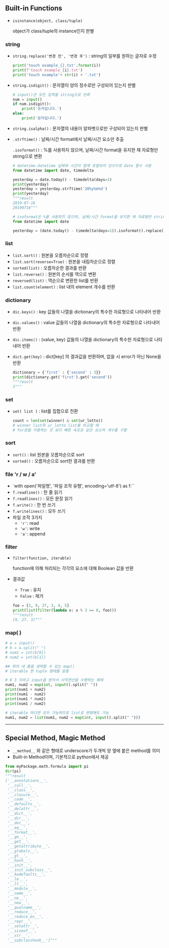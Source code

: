 ## Built-in Functions

- `isinstance(object, class/tuple)`

  object가 class/tuple의 instance인지 판별

### string

- `string.replace('변경 전', '변경 후')` : string의 일부를 원하는 글자로 수정

  ```python
  print('touch example_{}.txt'.format(i))
  print(f'touch example_{i}.txt')
  print('touch example'+ str(i) + '.txt')
  ```
  
- `string.isdigit()` : 문자열이 양의 정수로만 구성되어 있는지 판별

  ```python
  # input()은 모든 입력을 string으로 반화
  num = input()
  if num.isdigit():
      print('숫자입니다.')
  else:
      print('문자입니다.')
  ```

- `string.isalpha()` : 문자열의 내용이 알파벳으로만 구성되어 있는지 판별

- `.strftime()` : 날짜/시간 format에서 날짜/시간 요소만 추출

  `.isoformat()` : %를 사용하지 않으며, 날짜/시간 format을 유지한 채 자료형만 string으로 변환

  ```python
  # datetime.datetime 날짜와 시간이 함께 포함되어 있으므로 date 함수 사용
  from datetime import date, timedelta
  
  yesterday = date.today() - timedelta(days=1)
  print(yesterday)
  yesterday = yesterday.strftime('20%y%m%d')
  print(yesterday)
  """result
  2019-07-16
  20190716"""
  ```

  ```python
  # isoformat은 %를 사용하지 않으며, 날짜/시간 format을 유지한 채 자료형만 string으로 변환
  from datetime import date
  
  yesterday = (date.today() - timedelta(days=1)).isoformat().replace('-', '')
  ```

### list

- `list.sort()` : 원본을 오름차순으로 정렬
- `list.sort(reverse=True)` : 원본을 내림차순으로 정렬
- `sorted(list)` : 오름차순한 결과를 반환
- `list.reverse()` : 원본의 순서를 역으로 변환
- `reversed(list)` : 역순으로 변환한 list를 반환
- `list.count(element)` : list 내의 element 개수를 반환

### dictionary

- `dic.keys()` : key 값들의 나열을 dictionary의 특수한 자료형으로 나타내어 반환

- `dic.values()` : value 값들의 나열을 dictionary의 특수한 자료형으로 나타내어 반환

- `dic.items()` : (value, key) 값들의 나열을 dictionary의 특수한 자료형으로 나타내어 반환

- `dict.get(key)` : dict[key] 의 결과값을 반환하며, 없을 시 error가 아닌 None을 반환

  ```python
  dictionary = {'first' : {'second' : 3}}
  print(dictionary.get('first').get('second'))
  """result
  3"""
  ```

### set

- `set( list )` : list를 집합으로 전환

  ```python
  count = len(set(winner) & set(ur_lotto))
  # winner list와 ur_lotto list를 비교할 때
  # for문을 이용하는 것 보다 빠른 속도로 같은 요소의 개수를 구함
  ```


### sort

- `sort()` : list 원본을 오름차순으로 sort
- `sorted()` : 오름차순으로 sort한 결과를 반환

### file 'r / w / a'

- `with open('파일명', '파일 조작 유형', encoding='utf-8') as f:``
- `f.readline()` : 한 줄 읽기
- `f.readlines()` : 모든 문장 읽기
- `f.write()` : 한 번 쓰기
- `f.writelines()` : 모두 쓰기
- 파일 조작 3가지
  - `'r'`: read
  - `'w'`: write
  - `'a'`: append

### filter

- `filter(function, iterable)`

  function에 의해 처리되는 각각의 요소에 대해 Boolean 값을 반환

- 결과값

  - `True` : 유지
  - `False` : 제거

  ``` python
  foo = [2, 9, 27, 3, 4, 5]
  print(list(filter(lambda x: x % 3 == 0, foo)))
  """result
  [9, 27, 3]"""
  ```

### map( )

```python
# a = input()
# b = a.split(" ")
# num1 = int(b[0])
# num2 = int(b[1])

## 위의 네 줄을 생략할 수 있는 map()
# iterable 한 tuple 형태를 응용

# 8 3 이라고 input을 받아서 사칙연산을 수행하는 예제
num1, num2 = map(int, input().split(" "))
print(num1 + num2)
print(num1 - num2)
print(num1 * num2)
print(num1 / num2)

# iterable 하다면 모두 가능하므로 list로 변형해도 가능
num1, num2 = list(num1, num2 = map(int, input().split(" ")))
```

---

## Special Method, Magic Method

- `__method__` 와 같은 형태로 underscore가 두개씩 양 옆에 붙은 method를 의미
- Built-in  Method이며, 기본적으로 python에서 제공

```python
from myPackage.math.formula import pi
dir(pi)
"""result
['__annotations__',
 '__call__',
 '__class__',
 '__closure__',
 '__code__',
 '__defaults__',
 '__delattr__',
 '__dict__',
 '__dir__',
 '__doc__',
 '__eq__',
 '__format__',
 '__ge__',
 '__get__',
 '__getattribute__',
 '__globals__',
 '__gt__',
 '__hash__',
 '__init__',
 '__init_subclass__',
 '__kwdefaults__',
 '__le__',
 '__lt__',
 '__module__',
 '__name__',
 '__ne__',
 '__new__',
 '__qualname__',
 '__reduce__',
 '__reduce_ex__',
 '__repr__',
 '__setattr__',
 '__sizeof__',
 '__str__',
 '__subclasshook__']"""
```